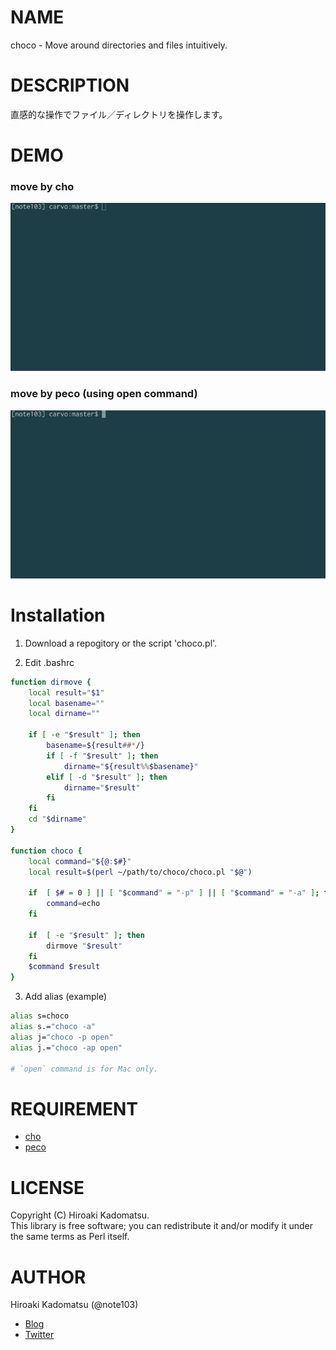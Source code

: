 # NAME

choco - Move around directories and files intuitively.

# DESCRIPTION

直感的な操作でファイル／ディレクトリを操作します。

# DEMO

### move by cho
![choco_cho](./demo/choco_cho.gif)

### move by peco (using open command)
![choco_peco](./demo/choco_peco_open.gif)

# Installation

1) Download a repogitory or the script 'choco.pl'.

2) Edit .bashrc

```bash
function dirmove {
    local result="$1"
    local basename=""
    local dirname=""

    if [ -e "$result" ]; then
        basename=${result##*/}
        if [ -f "$result" ]; then
            dirname="${result%%$basename}"
        elif [ -d "$result" ]; then
            dirname="$result"
        fi
    fi
    cd "$dirname"
}

function choco {
    local command="${@:$#}"
    local result=$(perl ~/path/to/choco/choco.pl "$@")

    if  [ $# = 0 ] || [ "$command" = "-p" ] || [ "$command" = "-a" ]; then
        command=echo
    fi

    if  [ -e "$result" ]; then
        dirmove "$result"
    fi
    $command $result
}
```

3) Add alias (example)

```bash
alias s=choco
alias s.="choco -a"
alias j="choco -p open"
alias j.="choco -ap open"

# `open` command is for Mac only.
```

# REQUIREMENT

- [cho](https://github.com/mattn/cho)
- [peco](https://github.com/peco/peco)

# LICENSE

Copyright (C) Hiroaki Kadomatsu.  
This library is free software; you can redistribute it and/or modify it under the same terms as Perl itself.

# AUTHOR

Hiroaki Kadomatsu (@note103)

- [Blog](http://note103.hateblo.jp/)
- [Twitter](https://twitter.com/note103)
